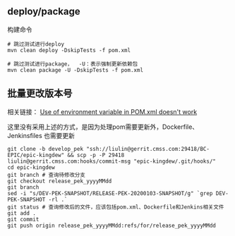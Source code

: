 ## deploy/package

构建命令
```
# 跳过测试进行deploy
mvn clean deploy -DskipTests -f pom.xml

# 跳过测试进行package，  -U：表示强制更新依赖包
mvn clean package -U -DskipTests -f pom.xml
```

## 批量更改版本号
相关链接： [Use of environment variable in POM.xml doesn't work](https://stackoverflow.com/questions/26985252/use-of-environment-variable-in-pom-xml-doesnt-work)

这里没有采用上述的方式，是因为处理pom需要更新外，Dockerfile、Jenkinsfiles 也需要更新

```
git clone -b develop_pek "ssh://liulin@gerrit.cmss.com:29418/BC-EPIC/epic-kingdew" && scp -p -P 29418 liulin@gerrit.cmss.com:hooks/commit-msg "epic-kingdew/.git/hooks/"
cd epic-kingdew
git branch # 查询待修改分支
git checkout release_pek_yyyyMMdd
git branch
sed -i "s/DEV-PEK-SNAPSHOT/RELEASE-PEK-20200103-SNAPSHOT/g" `grep DEV-PEK-SNAPSHOT -rl .`
git status # 查询修改后的文件，应该包括pom.xml、Dockerfile和Jenkins相关文件
git add .
git commit
git push origin release_pek_yyyyMMdd:refs/for/release_pek_yyyyMMdd
```
